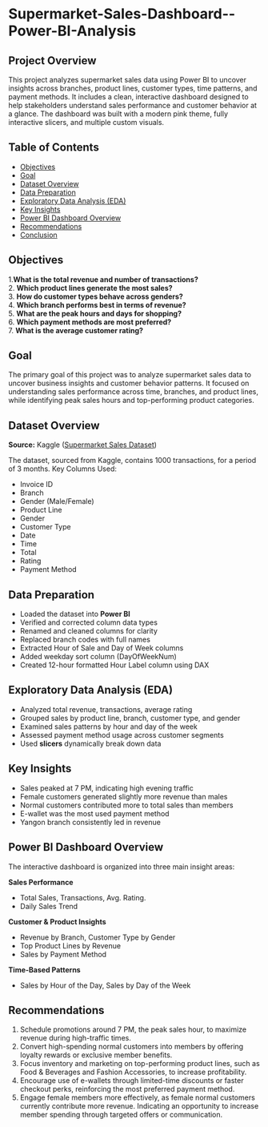 # Supermarket-Sales-Dashboard--Power-BI-Analysis


## Project Overview
This project analyzes supermarket sales data using Power BI to uncover insights across branches, product lines, customer types, time patterns, and payment methods. It includes a clean, interactive dashboard designed to help stakeholders understand sales performance and customer behavior at a glance. The dashboard was built with a modern pink theme, fully interactive slicers, and multiple custom visuals. 


## Table of Contents
- [Objectives](#objectives)
- [Goal](#goal)
- [Dataset Overview](#dataset-overview)
- [ Data Preparation](#data-preparation)
- [Exploratory Data Analysis (EDA)](#exploratory-data-analysis-eda)
- [Key Insights](#key-insights)
- [Power BI Dashboard Overview ](#power-bi-dashboard-overview )
- [Recommendations](#recommendations)
- [Conclusion](#conclusion)


## Objectives  
1.**What is the total revenue and number of transactions?**  
2. **Which product lines generate the most sales?**  
3. **How do customer types behave across genders?**  
4. **Which branch performs best in terms of revenue?**  
5. **What are the peak hours and days for shopping?**  
6. **Which payment methods are most preferred?**       
7. **What is the average customer rating?**   



## Goal
The primary goal of this project was to analyze supermarket sales data to uncover business insights and customer behavior patterns. It focused on understanding sales performance across time, branches, and product lines, while identifying peak sales hours and top-performing product categories.

## Dataset Overview
**Source:**
 Kaggle ([Supermarket Sales Dataset](https://www.kaggle.com/datasets/aungpyaeap/supermarket-sales))
   
The dataset, sourced from Kaggle, contains 1000 transactions, for a period of 3 months. Key Columns Used:
- Invoice ID 
- Branch
- Gender (Male/Female)
- Product Line
- Gender
- Customer Type
- Date
- Time
- Total
- Rating
- Payment Method



 ## Data Preparation  
- Loaded the dataset into **Power BI**  
- Verified and corrected column data types  
- Renamed and cleaned columns for clarity
- Replaced branch codes with full names
- Extracted Hour of Sale and Day of Week columns
- Added weekday sort column (DayOfWeekNum)
- Created 12-hour formatted Hour Label column using DAX


## Exploratory Data Analysis (EDA)
- Analyzed total revenue, transactions, average rating
- Grouped sales by product line, branch, customer type, and gender
- Examined sales patterns by hour and day of the week
- Assessed payment method usage across customer segments
- Used **slicers** dynamically break down data   


## Key Insights
- Sales peaked at 7 PM, indicating high evening traffic
- Female customers generated slightly more revenue than males
- Normal customers contributed more to total sales than members
- E-wallet was the most used payment method
- Yangon branch consistently led in revenue

##  Power BI Dashboard Overview  
The interactive dashboard is organized into three main insight areas:

**Sales Performance**
- Total Sales, Transactions, Avg. Rating.
- Daily Sales Trend

**Customer & Product Insights**
- Revenue by Branch, Customer Type by Gender
- Top Product Lines by Revenue
- Sales by Payment Method

**Time-Based Patterns**
- Sales by Hour of the Day, Sales by Day of the Week


## Recommendations
1.	Schedule promotions around 7 PM, the peak sales hour, to maximize revenue during high-traffic times.
2.	Convert high-spending normal customers into members by offering loyalty rewards or exclusive member benefits.
3.	Focus inventory and marketing on top-performing product lines, such as Food & Beverages and Fashion Accessories, to increase profitability.
4.	Encourage use of e-wallets through limited-time discounts or faster checkout perks, reinforcing the most preferred payment method.
5.	Engage female members more effectively, as female normal customers currently contribute more revenue. Indicating an opportunity to increase member spending through targeted offers or communication.



  



